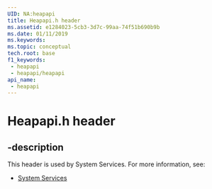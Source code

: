 ```yaml
---
UID: NA:heapapi
title: Heapapi.h header
ms.assetid: e1284023-5cb3-3d7c-99aa-74f51b690b9b
ms.date: 01/11/2019
ms.keywords: 
ms.topic: conceptual
tech.root: base
f1_keywords:
 - heapapi
 - heapapi/heapapi
api_name:
 - heapapi
---
```


# Heapapi.h header


## -description

This header is used by System Services. For more information, see:

- [System Services](../_base/index.md)

